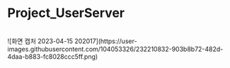 # Project_UserServer
<br>
![화면 캡처 2023-04-15 202017](https://user-images.githubusercontent.com/104053326/232210832-903b8b72-482d-4daa-b883-fc8028ccc5ff.png)
